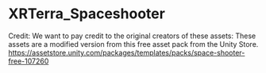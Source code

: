 # XRTerra_Spaceshooter


Credit: We want to pay credit to the original creators of these assets: These assets are a modified version from this free asset pack from the Unity Store. https://assetstore.unity.com/packages/templates/packs/space-shooter-free-107260
